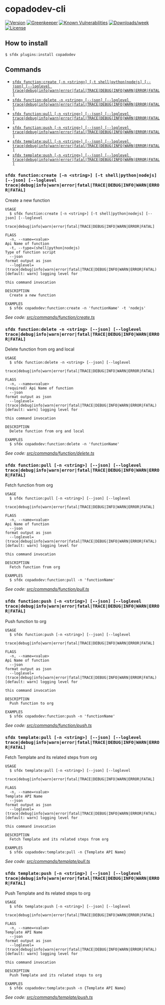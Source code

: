 # copadodev-cli

[![Version](https://img.shields.io/npm/v/copadodev-cli.svg)](https://www.npmjs.com/package/copadodev)
[![Greenkeeper](https://badges.greenkeeper.io/anmolgkv/copadodev-cli.svg)](https://greenkeeper.io/)
[![Known Vulnerabilities](https://snyk.io/test/github/anmolgkv/copadodev-cli/badge.svg)](https://snyk.io/test/github/anmolgkv/copadodev-cli)
[![Downloads/week](https://img.shields.io/npm/dw/copadodev.svg)](https://www.npmjs.com/package/copadodev)
[![License](https://img.shields.io/npm/l/copadodev.svg)](https://github.com/anmolgkv/copadodev/blob/master/package.json)

## How to install
```sh-session
$ sfdx plugins:install copadodev
```

## Commands
* [`sfdx function:create [-n <string>] [-t shell|python|nodejs] [--json] [--loglevel trace|debug|info|warn|error|fatal|TRACE|DEBUG|INFO|WARN|ERROR|FATAL]`](#sfdx-functioncreate--n-string--t-shellpythonnodejs---json---loglevel-tracedebuginfowarnerrorfataltracedebuginfowarnerrorfatal)
* [`sfdx function:delete -n <string> [--json] [--loglevel trace|debug|info|warn|error|fatal|TRACE|DEBUG|INFO|WARN|ERROR|FATAL]`](#sfdx-functiondelete--n-string---json---loglevel-tracedebuginfowarnerrorfataltracedebuginfowarnerrorfatal)
* [`sfdx function:pull [-n <string>] [--json] [--loglevel trace|debug|info|warn|error|fatal|TRACE|DEBUG|INFO|WARN|ERROR|FATAL]`](#sfdx-functionpull--n-string---json---loglevel-tracedebuginfowarnerrorfataltracedebuginfowarnerrorfatal)
* [`sfdx function:push [-n <string>] [--json] [--loglevel trace|debug|info|warn|error|fatal|TRACE|DEBUG|INFO|WARN|ERROR|FATAL]`](#sfdx-functionpush--n-string---json---loglevel-tracedebuginfowarnerrorfataltracedebuginfowarnerrorfatal)
* [`sfdx template:pull [-n <string>] [--json] [--loglevel trace|debug|info|warn|error|fatal|TRACE|DEBUG|INFO|WARN|ERROR|FATAL]`](#sfdx-templatepull--n-string---json---loglevel-tracedebuginfowarnerrorfataltracedebuginfowarnerrorfatal)
* [`sfdx template:push [-n <string>] [--json] [--loglevel trace|debug|info|warn|error|fatal|TRACE|DEBUG|INFO|WARN|ERROR|FATAL]`](#sfdx-templatepush--n-string---json---loglevel-tracedebuginfowarnerrorfataltracedebuginfowarnerrorfatal)

### `sfdx function:create [-n <string>] [-t shell|python|nodejs] [--json] [--loglevel trace|debug|info|warn|error|fatal|TRACE|DEBUG|INFO|WARN|ERROR|FATAL]`

Create a new function

```
USAGE
  $ sfdx function:create [-n <string>] [-t shell|python|nodejs] [--json] [--loglevel
    trace|debug|info|warn|error|fatal|TRACE|DEBUG|INFO|WARN|ERROR|FATAL]

FLAGS
  -n, --name=<value>                                                                Api Name of function
  -t, --type=(shell|python|nodejs)                                                  Type of function script
  --json                                                                            format output as json
  --loglevel=(trace|debug|info|warn|error|fatal|TRACE|DEBUG|INFO|WARN|ERROR|FATAL)  [default: warn] logging level for
                                                                                    this command invocation

DESCRIPTION
  Create a new function

EXAMPLES
  $ sfdx copadodev:function:create -n 'functionName' -t 'nodejs'
```

_See code: [src/commands/function/create.ts](https://github.com/anmolgkv/copadodev-cli/blob/v0.0.1/src/commands/function/create.ts)_

### `sfdx function:delete -n <string> [--json] [--loglevel trace|debug|info|warn|error|fatal|TRACE|DEBUG|INFO|WARN|ERROR|FATAL]`

Delete function from org and local

```
USAGE
  $ sfdx function:delete -n <string> [--json] [--loglevel
    trace|debug|info|warn|error|fatal|TRACE|DEBUG|INFO|WARN|ERROR|FATAL]

FLAGS
  -n, --name=<value>                                                                (required) Api Name of function
  --json                                                                            format output as json
  --loglevel=(trace|debug|info|warn|error|fatal|TRACE|DEBUG|INFO|WARN|ERROR|FATAL)  [default: warn] logging level for
                                                                                    this command invocation

DESCRIPTION
  Delete function from org and local

EXAMPLES
  $ sfdx copadodev:function:delete -n 'functionName'
```

_See code: [src/commands/function/delete.ts](https://github.com/anmolgkv/copadodev-cli/blob/v0.0.1/src/commands/function/delete.ts)_

### `sfdx function:pull [-n <string>] [--json] [--loglevel trace|debug|info|warn|error|fatal|TRACE|DEBUG|INFO|WARN|ERROR|FATAL]`

Fetch function from org

```
USAGE
  $ sfdx function:pull [-n <string>] [--json] [--loglevel
    trace|debug|info|warn|error|fatal|TRACE|DEBUG|INFO|WARN|ERROR|FATAL]

FLAGS
  -n, --name=<value>                                                                Api Name of function
  --json                                                                            format output as json
  --loglevel=(trace|debug|info|warn|error|fatal|TRACE|DEBUG|INFO|WARN|ERROR|FATAL)  [default: warn] logging level for
                                                                                    this command invocation

DESCRIPTION
  Fetch function from org

EXAMPLES
  $ sfdx copadodev:function:pull -n 'functionName'
```

_See code: [src/commands/function/pull.ts](https://github.com/anmolgkv/copadodev-cli/blob/v0.0.1/src/commands/function/pull.ts)_

### `sfdx function:push [-n <string>] [--json] [--loglevel trace|debug|info|warn|error|fatal|TRACE|DEBUG|INFO|WARN|ERROR|FATAL]`

Push function to org

```
USAGE
  $ sfdx function:push [-n <string>] [--json] [--loglevel
    trace|debug|info|warn|error|fatal|TRACE|DEBUG|INFO|WARN|ERROR|FATAL]

FLAGS
  -n, --name=<value>                                                                Api Name of function
  --json                                                                            format output as json
  --loglevel=(trace|debug|info|warn|error|fatal|TRACE|DEBUG|INFO|WARN|ERROR|FATAL)  [default: warn] logging level for
                                                                                    this command invocation

DESCRIPTION
  Push function to org

EXAMPLES
  $ sfdx copadodev:function:push -n 'functionName'
```

_See code: [src/commands/function/push.ts](https://github.com/anmolgkv/copadodev-cli/blob/v0.0.1/src/commands/function/push.ts)_

### `sfdx template:pull [-n <string>] [--json] [--loglevel trace|debug|info|warn|error|fatal|TRACE|DEBUG|INFO|WARN|ERROR|FATAL]`

Fetch Template and its related steps from org

```
USAGE
  $ sfdx template:pull [-n <string>] [--json] [--loglevel
    trace|debug|info|warn|error|fatal|TRACE|DEBUG|INFO|WARN|ERROR|FATAL]

FLAGS
  -n, --name=<value>                                                                Template API Name
  --json                                                                            format output as json
  --loglevel=(trace|debug|info|warn|error|fatal|TRACE|DEBUG|INFO|WARN|ERROR|FATAL)  [default: warn] logging level for
                                                                                    this command invocation

DESCRIPTION
  Fetch Template and its related steps from org

EXAMPLES
  $ sfdx copadodev:template:pull -n {Template API Name}
```

_See code: [src/commands/template/pull.ts](https://github.com/anmolgkv/copadodev-cli/blob/v0.0.1/src/commands/template/pull.ts)_

### `sfdx template:push [-n <string>] [--json] [--loglevel trace|debug|info|warn|error|fatal|TRACE|DEBUG|INFO|WARN|ERROR|FATAL]`

Push Template and its related steps to org

```
USAGE
  $ sfdx template:push [-n <string>] [--json] [--loglevel
    trace|debug|info|warn|error|fatal|TRACE|DEBUG|INFO|WARN|ERROR|FATAL]

FLAGS
  -n, --name=<value>                                                                Template API Name
  --json                                                                            format output as json
  --loglevel=(trace|debug|info|warn|error|fatal|TRACE|DEBUG|INFO|WARN|ERROR|FATAL)  [default: warn] logging level for
                                                                                    this command invocation

DESCRIPTION
  Push Template and its related steps to org

EXAMPLES
  $ sfdx copadodev:template:push -n {Template API Name}
```

_See code: [src/commands/template/push.ts](https://github.com/anmolgkv/copadodev-cli/blob/v0.0.1/src/commands/template/push.ts)_